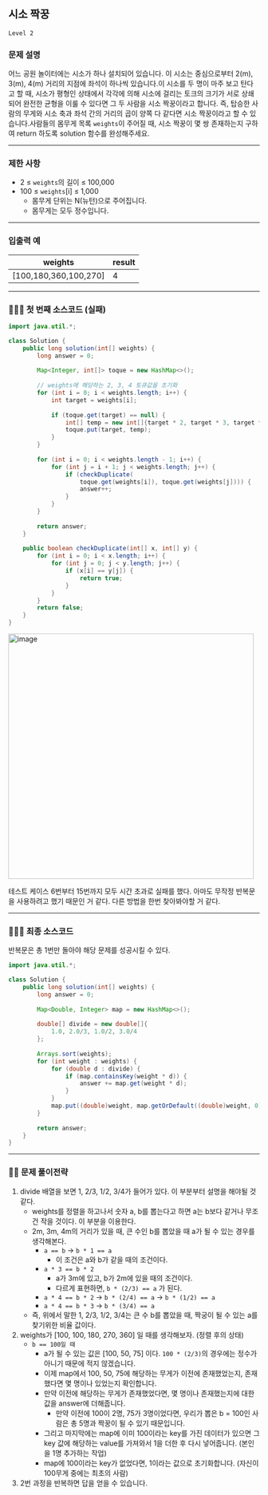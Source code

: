## 시소 짝꿍

`Level 2`

### **문제 설명**

어느 공원 놀이터에는 시소가 하나 설치되어 있습니다. 이 시소는 중심으로부터 2(m), 3(m), 4(m) 거리의 지점에 좌석이 하나씩 있습니다.이 시소를 두 명이 마주 보고 탄다고 할 때, 시소가 평형인 상태에서 각각에 의해 시소에 걸리는 토크의 크기가 서로 상쇄되어 완전한 균형을 이룰 수 있다면 그 두 사람을 시소 짝꿍이라고 합니다. 즉, 탑승한 사람의 무게와 시소 축과 좌석 간의 거리의 곱이 양쪽 다 같다면 시소 짝꿍이라고 할 수 있습니다.사람들의 몸무게 목록 `weights`이 주어질 때, 시소 짝꿍이 몇 쌍 존재하는지 구하여 return 하도록 solution 함수를 완성해주세요.

---

### 제한 사항

- 2 ≤ `weights`의 길이 ≤ 100,000
- 100 ≤ `weights`[i] ≤ 1,000
    - 몸무게 단위는 N(뉴턴)으로 주어집니다.
    - 몸무게는 모두 정수입니다.

---

### 입출력 예

| weights | result |
| --- | --- |
| [100,180,360,100,270] | 4 |

---

### 🙅🏻‍♂️ 첫 번째 소스코드 (실패)

```java
import java.util.*;

class Solution {
    public long solution(int[] weights) {
        long answer = 0;
        
        Map<Integer, int[]> toque = new HashMap<>();
        
        // weights에 해당하는 2, 3, 4 토큐값을 초기화
        for (int i = 0; i < weights.length; i++) {
            int target = weights[i];
            
            if (toque.get(target) == null) {
                int[] temp = new int[]{target * 2, target * 3, target * 4};
                toque.put(target, temp);
            }
        }
        
        for (int i = 0; i < weights.length - 1; i++) {
            for (int j = i + 1; j < weights.length; j++) {
                if (checkDuplicate(
                    toque.get(weights[i]), toque.get(weights[j]))) {
                    answer++;
                }
            }
        }
        
        return answer;
    }
    
    public boolean checkDuplicate(int[] x, int[] y) {
        for (int i = 0; i < x.length; i++) {
            for (int j = 0; j < y.length; j++) {
                if (x[i] == y[j]) {
                    return true;
                }
            }
        }
        return false;
    }
}
```

<img width="492" alt="image" src="https://user-images.githubusercontent.com/70641477/218926016-e52a846e-6c2d-4d65-a890-39655ec33e0c.png">

테스트 케이스 6번부터 15번까지 모두 시간 초과로 실패를 했다. 아마도 무작정 반복문을 사용하려고 했기 때문인 거 같다. 다른 방법을 한번 찾아봐야할 거 같다.

---

### 🙆🏻‍♂️ 최종 소스코드

반복문은 총 1번만 돌아야 해당 문제를 성공시킬 수 있다. 

```java
import java.util.*;

class Solution {
    public long solution(int[] weights) {
        long answer = 0;
        
        Map<Double, Integer> map = new HashMap<>();
        
        double[] divide = new double[]{
            1.0, 2.0/3, 1.0/2, 3.0/4
        };
        
        Arrays.sort(weights);
        for (int weight : weights) {
            for (double d : divide) {
                if (map.containsKey(weight * d)) {
                    answer += map.get(weight * d);
                }
            }
            map.put((double)weight, map.getOrDefault((double)weight, 0) + 1);
        }
        
        return answer;
    }
}
```

---

### 🕵🏻 문제 풀이전략

1. divide 배열을 보면 1, 2/3, 1/2, 3/4가 들어가 있다. 이 부분부터 설명을 해야될 것 같다.
    - weights를 정렬을 하고나서 숫자 a, b를 뽑는다고 하면 a는 b보다 같거나 무조건 작을 것이다. 이 부분을 이용한다.
    - 2m, 3m, 4m의 거리가 있을 때, 큰 수인 b를 뽑았을 때 a가 될 수 있는 경우를 생각해본다.
        - `a == b` →  `b * 1 == a`
            - 이 조건은 a와 b가 같을 때의 조건이다.
        - `a * 3 == b * 2`
            - a가 3m에 있고, b가 2m에 있을 때의 조건이다.
            - 다르게 표현하면, `b * (2/3) == a` 가 된다.
        - `a * 4 == b * 2`  → `b * (2/4) == a` → `b * (1/2) == a`
        - `a * 4 == b * 3`  → `b * (3/4) == a`
    - 즉, 위에서 말한 1, 2/3, 1/2, 3/4는 큰 수 b를 뽑았을 때, 짝궁이 될 수 있는 a를 찾기위한 비율 값이다.
2. weights가 [100, 100, 180, 270, 360] 일 때를 생각해보자. (정렬 후의 상태)
    - `b == 100일 때`
        - a가 될 수 있는 값은 [100, 50, 75] 이다. `100 * (2/3)`의 경우에는 정수가 아니기 때문에 적지 않겠습니다.
        - 이제 map에서 100, 50, 75에 해당하는 무게가 이전에 존재했었는지, 존재했다면 몇 명이나 있었는지 확인합니다.
        - 만약 이전에 해당하는 무게가 존재했었다면, 몇 명이나 존재했는지에 대한 값을 answer에 더해줍니다.
            - 만약 이전에 100이 2명, 75가 3명이었다면, 우리가 뽑은 b = 100인 사람은 총 5명과 짝꿍이 될 수 있기 때문입니다.
        - 그리고 마지막에는 map에 이미 100이라는 key를 가진 데이터가 있으면 그 key 값에 해당하는 value를 가져와서 1을 더한 후 다시 넣어줍니다. (본인을 1명 추가하는 작업)
        - map에 100이라는 key가 없었다면, 1이라는 값으로 초기화합니다. (자신이 100무게 중에는 최초의 사람)
3. 2번 과정을 반복하면 답을 얻을 수 있습니다.

